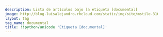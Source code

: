 ```yaml
---
description: Lista de artículos bajo la etiqueta [documental]
image: http://blog-luisalejandro.rhcloud.com/static/img/site/mstile-310x310.png
layout: tag
tag_name: documental
title: !!python/unicode 'Etiqueta [documental]'
---
```


